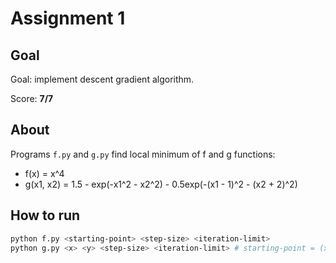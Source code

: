# Assignment 1

## Goal

Goal: implement descent gradient algorithm.

Score: **7/7**

## About

Programs `f.py` and `g.py` find local minimum of f and g functions:

* f(x) = x^4
* g(x1, x2) = 1.5 - exp(-x1^2 - x2^2) - 0.5exp(-(x1 - 1)^2 - (x2 + 2)^2)

## How to run

```bash
python f.py <starting-point> <step-size> <iteration-limit>
python g.py <x> <y> <step-size> <iteration-limit> # starting-point = (x, y)
```
